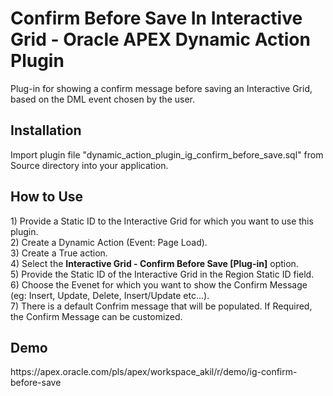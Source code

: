<h1>Confirm Before Save In Interactive Grid - Oracle APEX Dynamic Action Plugin</h1>

Plug-in for showing a confirm message before saving an Interactive Grid, based on the DML event chosen by the user.

<h2>Installation</h2>
Import plugin file "dynamic_action_plugin_ig_confirm_before_save.sql" from Source directory into your application.

<h2>How to Use</h2>
  1) Provide a Static ID to the Interactive Grid for which you want to use this plugin.<br>
  2) Create a Dynamic Action (Event: Page Load).<br>
  3) Create a True action.<br>
  4) Select the <b>Interactive Grid - Confirm Before Save [Plug-in]</b> option.<br>
  5) Provide the Static ID of the Interactive Grid in the Region Static ID field.<br>
  6) Choose the Evenet for which you want to show the Confirm Message (eg: Insert, Update, Delete, Insert/Update etc...).<br> 
  7) There is a default Confrim message that will be populated. If Required, the Confirm Message can be customized.
    
<h2>Demo</h2>
https://apex.oracle.com/pls/apex/workspace_akil/r/demo/ig-confirm-before-save
